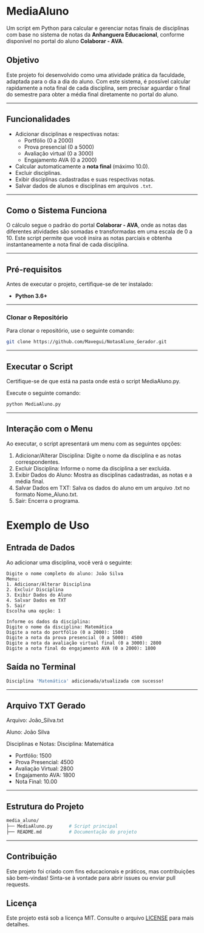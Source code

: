 # **MediaAluno**

Um script em Python para calcular e gerenciar notas finais de disciplinas com base no sistema de notas da **Anhanguera Educacional**, conforme disponível no portal do aluno **Colaborar - AVA**.

## **Objetivo**

Este projeto foi desenvolvido como uma atividade prática da faculdade, adaptada para o dia a dia do aluno. Com este sistema, é possível calcular rapidamente a nota final de cada disciplina, sem precisar aguardar o final do semestre para obter a média final diretamente no portal do aluno.

---

## **Funcionalidades**

- Adicionar disciplinas e respectivas notas:
  - Portfólio (0 a 2000)
  - Prova presencial (0 a 5000)
  - Avaliação virtual (0 a 3000)
  - Engajamento AVA (0 a 2000)
- Calcular automaticamente a **nota final** (máximo 10.0).
- Excluir disciplinas.
- Exibir disciplinas cadastradas e suas respectivas notas.
- Salvar dados de alunos e disciplinas em arquivos `.txt`.

---

## **Como o Sistema Funciona**

O cálculo segue o padrão do portal **Colaborar - AVA**, onde as notas das diferentes atividades são somadas e transformadas em uma escala de 0 a 10. Este script permite que você insira as notas parciais e obtenha instantaneamente a nota final de cada disciplina.

---

## **Pré-requisitos**

Antes de executar o projeto, certifique-se de ter instalado:

- **Python 3.6+**

---

### **Clonar o Repositório**

Para clonar o repositório, use o seguinte comando:

  ```bash
  git clone https://github.com/Mavegui/NotasAluno_Gerador.git
  ```
---

## **Executar o Script**

  Certifique-se de que está na pasta onde está o script MediaAluno.py.
  
  Execute o seguinte comando:
  
  ```bash 
  python MediaAluno.py
  ```

---

## **Interação com o Menu**

Ao executar, o script apresentará um menu com as seguintes opções:

 1. Adicionar/Alterar Disciplina: Digite o nome da disciplina e as notas correspondentes.
 2. Excluir Disciplina: Informe o nome da disciplina a ser excluída.
 3. Exibir Dados do Aluno: Mostra as disciplinas cadastradas, as notas e a média final.
 4. Salvar Dados em TXT: Salva os dados do aluno em um arquivo .txt no formato Nome_Aluno.txt.
 5. Sair: Encerra o programa.

# **Exemplo de Uso**
## **Entrada de Dados**

Ao adicionar uma disciplina, você verá o seguinte:

  ```plaintext
  Digite o nome completo do aluno: João Silva
  Menu:
  1. Adicionar/Alterar Disciplina
  2. Excluir Disciplina
  3. Exibir Dados do Aluno
  4. Salvar Dados em TXT
  5. Sair
  Escolha uma opção: 1

  Informe os dados da disciplina:
  Digite o nome da disciplina: Matemática
  Digite a nota do portfólio (0 a 2000): 1500
  Digite a nota da prova presencial (0 a 5000): 4500
  Digite a nota da avaliação virtual final (0 a 3000): 2800
  Digite a nota final do engajamento AVA (0 a 2000): 1800
  ```

## **Saída no Terminal**
  ```bash
  Disciplina 'Matemática' adicionada/atualizada com sucesso!
  ```
---

## **Arquivo TXT Gerado**

Arquivo: João_Silva.txt

Aluno: João Silva

Disciplinas e Notas:
Disciplina: Matemática
  - Portfólio: 1500
  - Prova Presencial: 4500
  - Avaliação Virtual: 2800
  - Engajamento AVA: 1800
  - Nota Final: 10.00

---

## **Estrutura do Projeto**
  ```bash
  media_aluno/
  ├── MediaAluno.py      # Script principal
  ├── README.md          # Documentação do projeto
  ```
---

## **Contribuição**

Este projeto foi criado com fins educacionais e práticos, mas contribuições são bem-vindas! Sinta-se à vontade para abrir issues ou enviar pull requests.

## **Licença**

Este projeto está sob a licença MIT. Consulte o arquivo [LICENSE](./LICENSE) para mais detalhes.
